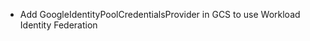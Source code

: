 <!-- To avoid merge conflicts, add items at an arbitrary place in the list. -->

- Add GoogleIdentityPoolCredentialsProvider in GCS to use Workload Identity Federation